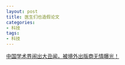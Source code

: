 ```yaml
---
layout: post
title: 医生们也造假论文
categories:
- 科技
tags:
- 科技
---
```


 [中国学术界闹出大丑闻，被境外出版商无情曝光！](http://xcguan.net/2017/04/%E4%B8%AD%E5%9B%BD%E5%AD%A6%E6%9C%AF%E7%95%8C%E9%97%B9%E5%87%BA%E5%A4%A7%E4%B8%91%E9%97%BB-%E8%A2%AB%E5%A2%83%E5%A4%96%E5%87%BA%E7%89%88%E5%95%86%E6%97%A0%E6%83%85%E6%9B%9D%E5%85%89/)
